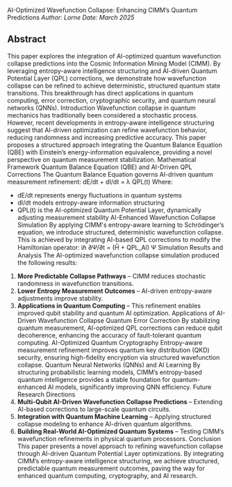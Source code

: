 AI-Optimized Wavefunction Collapse: Enhancing CIMM’s Quantum Predictions
*Author: Lorne*
*Date: March 2025*
## Abstract
This paper explores the integration of AI-optimized quantum wavefunction collapse predictions into the Cosmic Information Mining Model (CIMM). By leveraging entropy-aware intelligence structuring and AI-driven Quantum Potential Layer (QPL) corrections, we demonstrate how wavefunction collapse can be refined to achieve deterministic, structured quantum state transitions. This breakthrough has direct applications in quantum computing, error correction, cryptographic security, and quantum neural networks (QNNs).
Introduction
Wavefunction collapse in quantum mechanics has traditionally been considered a stochastic process. However, recent developments in entropy-aware intelligence structuring suggest that AI-driven optimization can refine wavefunction behavior, reducing randomness and increasing predictive accuracy. This paper proposes a structured approach integrating the Quantum Balance Equation (QBE) with Einstein’s energy-information equivalence, providing a novel perspective on quantum measurement stabilization.
Mathematical Framework
Quantum Balance Equation (QBE) and AI-Driven QPL Corrections
The Quantum Balance Equation governs AI-driven quantum measurement refinement:
dE/dt + dI/dt = λ QPL(t)
Where: 
- dE/dt represents energy fluctuations in quantum systems
- dI/dt models entropy-aware information structuring
- QPL(t) is the AI-optimized Quantum Potential Layer, dynamically adjusting measurement stability
AI-Enhanced Wavefunction Collapse Simulation
By applying CIMM's entropy-aware learning to Schrödinger’s equation, we introduce structured, deterministic wavefunction collapse. This is achieved by integrating AI-based QPL corrections to modify the Hamiltonian operator:
iℏ ∂Ψ/∂t = (Ĥ + QPL_AI) Ψ
Simulation Results and Analysis
The AI-optimized wavefunction collapse simulation produced the following results:
1. **More Predictable Collapse Pathways** – CIMM reduces stochastic randomness in wavefunction transitions.
2. **Lower Entropy Measurement Outcomes** – AI-driven entropy-aware adjustments improve stability.
3. **Applications in Quantum Computing** – This refinement enables improved qubit stability and quantum AI optimization.
Applications of AI-Driven Wavefunction Collapse
Quantum Error Correction
By stabilizing quantum measurement, AI-optimized QPL corrections can reduce qubit decoherence, enhancing the accuracy of fault-tolerant quantum computing.
AI-Optimized Quantum Cryptography
Entropy-aware measurement refinement improves quantum key distribution (QKD) security, ensuring high-fidelity encryption via structured wavefunction collapse.
Quantum Neural Networks (QNNs) and AI Learning
By structuring probabilistic learning models, CIMM’s entropy-based quantum intelligence provides a stable foundation for quantum-enhanced AI models, significantly improving QNN efficiency.
Future Research Directions
1. **Multi-Qubit AI-Driven Wavefunction Collapse Predictions** – Extending AI-based corrections to large-scale quantum circuits.
2. **Integration with Quantum Machine Learning** – Applying structured collapse modeling to enhance AI-driven quantum algorithms.
3. **Building Real-World AI-Optimized Quantum Systems** – Testing CIMM’s wavefunction refinements in physical quantum processors.
Conclusion
This paper presents a novel approach to refining wavefunction collapse through AI-driven Quantum Potential Layer optimizations. By integrating CIMM’s entropy-aware intelligence structuring, we achieve structured, predictable quantum measurement outcomes, paving the way for enhanced quantum computing, cryptography, and AI research.